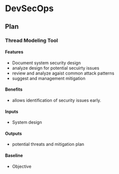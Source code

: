 # DevSecOps

## Plan

### Thread Modeling Tool

#### Features
 - Document system security design
 - analyze design for potential secuirty issues
 - review and analyze agaist common attack patterns
 - suggest and management mitigation

#### Benefits
 - allows identification of security issues early.

#### Inputs
 - System design

#### Outputs
 - potential threats and mitigation plan

#### Baseline
 - Objective
